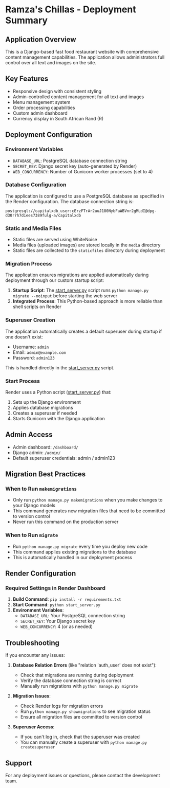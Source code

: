 # Ramza's Chillas - Deployment Summary

## Application Overview
This is a Django-based fast food restaurant website with comprehensive content management capabilities. The application allows administrators full control over all text and images on the site.

## Key Features
- Responsive design with consistent styling
- Admin-controlled content management for all text and images
- Menu management system
- Order processing capabilities
- Custom admin dashboard
- Currency display in South African Rand (R)

## Deployment Configuration

### Environment Variables
- `DATABASE_URL`: PostgreSQL database connection string
- `SECRET_KEY`: Django secret key (auto-generated by Render)
- `WEB_CONCURRENCY`: Number of Gunicorn worker processes (set to 4)

### Database Configuration
The application is configured to use a PostgreSQL database as specified in the Render configuration. The database connection string is:
```
postgresql://capitalxdb_user:cErzFTrAr2uuJ180NybFaWBVnr2gMLdI@dpg-d30rrh7diees7389fulg-a/capitalxdb
```

### Static and Media Files
- Static files are served using WhiteNoise
- Media files (uploaded images) are stored locally in the `media` directory
- Static files are collected to the `staticfiles` directory during deployment

### Migration Process
The application ensures migrations are applied automatically during deployment through our custom startup script:

1. **Startup Script**: The [start_server.py](file:///c%3A/Users/money/Bevan%20The%20IT%20GUY/absa/ramzas-chillas/start_server.py) script runs `python manage.py migrate --noinput` before starting the web server
2. **Integrated Process**: This Python-based approach is more reliable than shell scripts on Render

### Superuser Creation
The application automatically creates a default superuser during startup if one doesn't exist:
- Username: `admin`
- Email: `admin@example.com`
- Password: `admin123`

This is handled directly in the [start_server.py](file:///c%3A/Users/money/Bevan%20The%20IT%20GUY/absa/ramzas-chillas/start_server.py) script.

### Start Process
Render uses a Python script ([start_server.py](file:///c%3A/Users/money/Bevan%20The%20IT%20GUY/absa/ramzas-chillas/start_server.py)) that:
1. Sets up the Django environment
2. Applies database migrations
3. Creates a superuser if needed
4. Starts Gunicorn with the Django application

## Admin Access
- Admin dashboard: `/dashboard/`
- Django admin: `/admin/`
- Default superuser credentials: admin / admin123

## Migration Best Practices

### When to Run `makemigrations`
- Only run `python manage.py makemigrations` when you make changes to your Django models
- This command generates new migration files that need to be committed to version control
- Never run this command on the production server

### When to Run `migrate`
- Run `python manage.py migrate` every time you deploy new code
- This command applies existing migrations to the database
- This is automatically handled in our deployment process

## Render Configuration

### Required Settings in Render Dashboard
1. **Build Command**: `pip install -r requirements.txt`
2. **Start Command**: `python start_server.py`
3. **Environment Variables**:
   - `DATABASE_URL`: Your PostgreSQL connection string
   - `SECRET_KEY`: Your Django secret key
   - `WEB_CONCURRENCY`: 4 (or as needed)

## Troubleshooting
If you encounter any issues:

1. **Database Relation Errors** (like "relation 'auth_user' does not exist"):
   - Check that migrations are running during deployment
   - Verify the database connection string is correct
   - Manually run migrations with `python manage.py migrate`

2. **Migration Issues**:
   - Check Render logs for migration errors
   - Run `python manage.py showmigrations` to see migration status
   - Ensure all migration files are committed to version control

3. **Superuser Access**:
   - If you can't log in, check that the superuser was created
   - You can manually create a superuser with `python manage.py createsuperuser`

## Support
For any deployment issues or questions, please contact the development team.